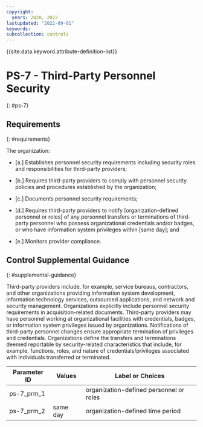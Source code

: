 ```yaml
---
copyright:
  years: 2020, 2022
lastupdated: "2022-09-01"
keywords: 
subcollection: controls
---
```



{{site.data.keyword.attribute-definition-list}}


# PS-7 - Third-Party Personnel Security
{: #ps-7}

## Requirements
{: #requirements}

The organization:

- \[a.\] Establishes personnel security requirements including security roles and responsibilities for third-party providers;

- \[b.\] Requires third-party providers to comply with personnel security policies and procedures established by the organization;

- \[c.\] Documents personnel security requirements;

- \[d.\] Requires third-party providers to notify [organization-defined personnel or roles] of any personnel transfers or terminations of third-party personnel who possess organizational credentials and/or badges, or who have information system privileges within [same day]; and

- \[e.\] Monitors provider compliance.

## Control Supplemental Guidance
{: #supplemental-guidance}

Third-party providers include, for example, service bureaus, contractors, and other organizations providing information system development, information technology services, outsourced applications, and network and security management. Organizations explicitly include personnel security requirements in acquisition-related documents. Third-party providers may have personnel working at organizational facilities with credentials, badges, or information system privileges issued by organizations. Notifications of third-party personnel changes ensure appropriate termination of privileges and credentials. Organizations define the transfers and terminations deemed reportable by security-related characteristics that include, for example, functions, roles, and nature of credentials/privileges associated with individuals transferred or terminated.

| Parameter ID | Values | Label or Choices |
|---|---|---|
| ps-7_prm_1 |  | organization-defined personnel or roles |
| ps-7_prm_2 | same day | organization-defined time period |
